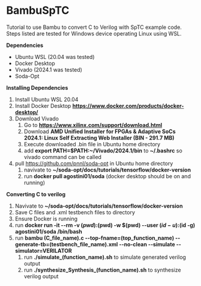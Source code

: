 # BambuSpTC
Tutorial to use Bambu to convert C to Verilog with SpTC example code.
Steps listed are tested for Windows device operating Linux using WSL.

**Dependencies**
- Ubuntu WSL (20.04 was tested)
- Docker Desktop
- Vivado (2024.1 was tested)
- Soda-Opt

**Installing Dependencies**
1. Install Ubuntu WSL 20.04
2. Install Docker Desktop **https://www.docker.com/products/docker-desktop/**
3. Download Vivado
     1. Go to **https://www.xilinx.com/support/download.html**
     2. Download **AMD Unified Installer for FPGAs & Adaptive SoCs 2024.1: Linux Self Extracting Web Installer (BIN - 291.7 MB)**
     3. Execute downloaded .bin file in Ubuntu home directory
     4. add **export PATH=$PATH:~/Vivado/2024.1/bin** to **~/.bashrc** so vivado command can be called 
4. pull https://github.com/pnnl/soda-opt in Ubuntu home directory
     1. navivate to **~/soda-opt/docs/tutorials/tensorflow/docker-version**
     2. run **docker pull agostini01/soda** (docker desktop should be on and running)

**Converting C to verilog** 
1. Navivate to **~/soda-opt/docs/tutorials/tensorflow/docker-version**
2. Save C files and .xml testbench files to directory 
3. Ensure Docker is running
4. run **docker run -it --rm -v $(pwd):$(pwd) -w $(pwd) --user $(id -u):$(id -g) agostini01/soda /bin/bash**
5. run **bambu (C_file_name).c --top-fname=(top_function_name) --generate-tb=(testbench_file_name).xml --no-clean --simulate --simulator=VERILATOR**
     1. run **./simulate_(function_name).sh** to simulate generated verilog output
     2. run **./synthesize_Synthesis_(function_name).sh** to synthesize verilog output
